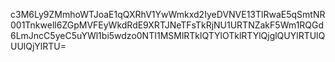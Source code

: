 c3M6Ly9ZMmhoWTJoaE1qQXRhV1YwWmkxd2IyeDVNVE13TlRwaE5qSmtNR001Tnkwell6ZGpMVFEyWkdRdE9XRTJNeTFsTkRjNU1URTNZakF5Wm1RQGd6LmJncC5yeC5uYWl1bi5wdzo0NTI1MSMlRTklQTYlOTklRTYlQjglQUYlRTUlQUUlQjYlRTU=
